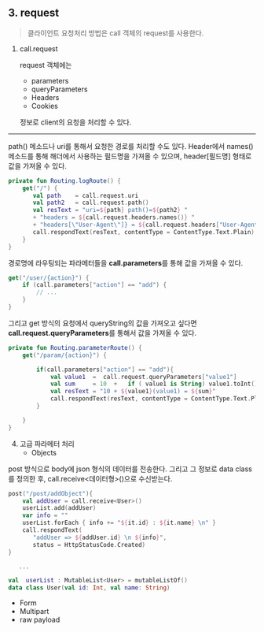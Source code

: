 ## 3. request
> 클라이언트 요청처리 방법은 call 객체의 request를 사용한다. 

1. call.request 
   
    request 객체에는 
    - parameters 
    - queryParameters 
    - Headers 
    - Cookies 
    
    정보로 client의 요청을 처리할 수 있다.

----

path() 메소드나 uri를 통해서 요청한 경로를 처리할 수도 있다. Header에서 names() 메소드를 통해 해더에서 사용하는 필드명을 가져올 수 있으며, header[필드명] 형태로 값을 가져올 수 있다. 
   
~~~kotlin
private fun Routing.logRoute() {
    get("/") {
       val path    = call.request.uri
       val path2   = call.request.path()
       val resText = "uri=${path} path()=${path2} " 
       + "headers = ${call.request.headers.names()} " 
       + "headers[\"User-Agent\"]} = ${call.request.headers["User-Agent"]}"
       call.respondText(resText, contentType = ContentType.Text.Plain)
    }
}
~~~
경로명에 라우팅되는 파라메터들을 **call.parameters**를 통해 값을 가져올 수 있다. 
~~~kotlin
get("/user/{action}") {
    if (call.parameters["action"] == "add") {
        // ...
    }
}
~~~
그리고 get 방식의 요청에서 queryString의 값을 가져오고 싶다면 **call.request.queryParameters**를 통해서 값을 가져올 수 있다. 
~~~kotlin
private fun Routing.parameterRoute() {
    get("/param/{action}") {

        if(call.parameters["action"] == "add"){
            val value1  =  call.request.queryParameters["value1"]
            val sum     = 10  +   if ( value1 is String) value1.toInt() else 0
            val resText = "10 + ${value1}(value1) = ${sum}"
            call.respondText(resText, contentType = ContentType.Text.Plain)
        }

    }
}

~~~

4. 고급 파라메터 처리 
   - Objects

post 방식으로 body에 json 형식의 데이터를 전송한다. 그리고 그 정보로 data class를 정의한 후, call.receive<데이터형>()으로 수신받는다.      
~~~kotlin
post("/post/addObject"){
    val addUser = call.receive<User>()
    userList.add(addUser)
    var info = ""
    userList.forEach { info += "${it.id} : ${it.name} \n" }
    call.respondText(
       "addUser => ${addUser.id} \n ${info}", 
       status = HttpStatusCode.Created)
}

   ...

val  userList : MutableList<User> = mutableListOf()
data class User(val id: Int, val name: String)

~~~
     

   - Form 
   - Multipart 
   - raw payload


